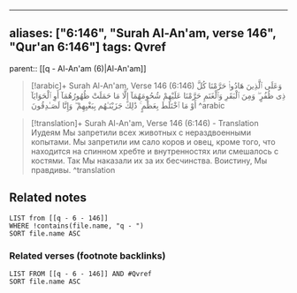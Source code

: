 
---
aliases: ["6:146", "Surah Al-An'am, verse 146", "Qur'an 6:146"]
tags: Qvref
---

parent:: [[q - Al-An'am (6)|Al-An'am]]

> [!arabic]+ Surah Al-An'am, Verse 146 (6:146)
> <span class="quran-arabic">وَعَلَى ٱلَّذِينَ هَادُوا۟ حَرَّمْنَا كُلَّ ذِى ظُفُرٍ ۖ وَمِنَ ٱلْبَقَرِ وَٱلْغَنَمِ حَرَّمْنَا عَلَيْهِمْ شُحُومَهُمَآ إِلَّا مَا حَمَلَتْ ظُهُورُهُمَآ أَوِ ٱلْحَوَايَآ أَوْ مَا ٱخْتَلَطَ بِعَظْمٍ ۚ ذَٰلِكَ جَزَيْنَـٰهُم بِبَغْيِهِمْ ۖ وَإِنَّا لَصَـٰدِقُونَ</span>
^arabic

> [!translation]+ Surah Al-An'am, Verse 146 (6:146) - Translation
> Иудеям Мы запретили всех животных с нераздвоенными копытами. Мы запретили им сало коров и овец, кроме того, что находится на спинном хребте и внутренностях или смешалось с костями. Так Мы наказали их за их бесчинства. Воистину, Мы правдивы.
^translation



## Related notes
```dataview
LIST from [[q - 6 - 146]]
WHERE !contains(file.name, "q - ")
SORT file.name ASC
```

### Related verses (footnote backlinks)
```dataview
LIST FROM [[q - 6 - 146]] AND #Qvref
SORT file.name ASC
```

